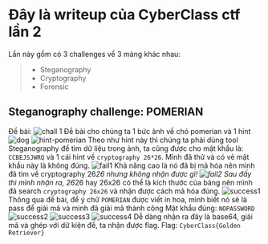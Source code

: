 
# Đây là writeup của CyberClass ctf lần 2

Lần này gồm có 3 challenges về 3 mảng khác nhau:
> - Steganography
> - Cryptography
> - Forensic

## Steganography challenge: POMERIAN
Đề bài:
![chall 1](pics/chall-data/pomerian.jpg)
Đề bài cho chúng ta 1 bức ảnh về chó pomerian và 1 hint
![dog](pics/chall-data/dog.jpg) ![hint-pomerian](pics/chall-data/pomerian.jpg)
Theo như hint này thì chúng ta phải dùng tool Steganography để tìm dữ liệu trong ảnh, ta cũng được cho mật khẩu là: `CCBEJSJWRQ` và 1 cái hint về `cryptography 26*26`.
Mình đã thử và có vẻ mật khẩu này là không đúng.
![fail1](pics/fail/fail1.jpg)
Khả năng cao là nó đã bị mã hóa nên mình đã tìm về cryptography 26*26 nhưng không nhận được gì!
![fail2](pics/fail/fail2.jpg)
Sau đấy thì mình nhận ra, 26*26 hay 26x26 có thể là kích thước của bảng nên mình đã search `cryptography 26x26` và nhận được cách mã hóa đúng.
![success1](pics/success/success1.jpg)
Thông qua đề bài, để ý chữ `POMERIAN` được viết in hoa, mình biết nó sẽ là pass để giải mã và mình đã giải mã thành công
Mật khẩu đúng: `NOPASSWORD`
![success2](pics/success/success2.jpg)
![success3](pics/success/success3.jpg)
![success4](pics/success/success4.jpg)
Dễ dàng nhận ra đây là base64, giải mã và ghép với dữ kiện đề, ta nhận được flag.
Flag: `CyberClass{Golden Retriever}`